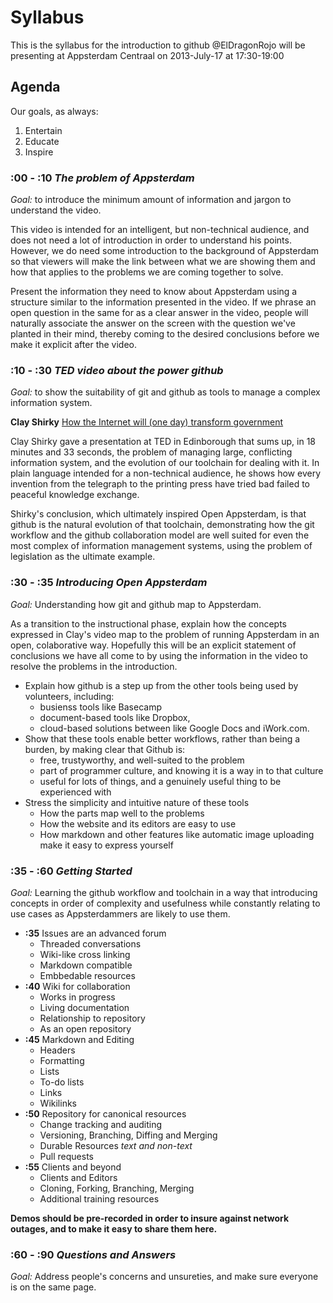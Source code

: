 # Syllabus

This is the syllabus for the introduction to github @ElDragonRojo will be presenting at Appsterdam Centraal on 2013-July-17 at 17:30-19:00

## Agenda

Our goals, as always:

1. Entertain
2. Educate
3. Inspire

### :00 - :10 _The problem of Appsterdam_

_Goal:_ to introduce the minimum amount of information and jargon to understand the video.

This video is intended for an intelligent, but non-technical audience, and does not need a lot of introduction in order to understand his points. However, we do need some introduction to the background of Appsterdam so that viewers will make the link between what we are showing them and how that applies to the problems we are coming together to solve.

Present the information they need to know about Appsterdam using a structure similar to the information presented in the video. If we phrase an open question in the same for as a clear answer in the video, people will naturally associate the answer on the screen with the question we've planted in their mind, thereby coming to the desired conclusions before we make it explicit after the video.


### :10 - :30 _TED video about the power github_

_Goal:_ to show the suitability of git and github as tools to manage a complex information system.

__Clay Shirky__ [How the Internet will (one day) transform government](http://www.youtube.com/watch?v=6bQoHIvtnTg)

Clay Shirky gave a presentation at TED in Edinborough that sums up, in 18 minutes and 33 seconds, the problem of managing large, conflicting information system, and the evolution of our toolchain for dealing with it. In plain language intended for a non-technical audience, he shows how every invention from the telegraph to the printing press have tried bad failed to peaceful knowledge exchange.

Shirky's conclusion, which ultimately inspired Open Appsterdam, is that github is the natural evolution of that toolchain, demonstrating how the git workflow and the github collaboration model are well suited for even the most complex of information management systems, using the problem of legislation as the ultimate example.


### :30 - :35 _Introducing Open Appsterdam_

_Goal:_ Understanding how git and github map to Appsterdam.

As a transition to the instructional phase, explain how the concepts expressed in Clay's video map to the problem of running Appsterdam in an open, colaborative way. Hopefully this will be an explicit statement of conclusions we have all come to by using the information in the video to resolve the problems in the introduction.

* Explain how github is a step up from the other tools being used by volunteers, including:
  * busienss tools like Basecamp 
  * document-based tools like Dropbox, 
  * cloud-based solutions between like Google Docs and iWork.com.
* Show that these tools enable better workflows, rather than being a burden, by making clear that Github is:
  * free, trustyworthy, and well-suited to the problem
  * part of programmer culture, and knowing it is a way in to that culture 
  * useful for lots of things, and a genuinely useful thing to be experienced with
* Stress the simplicity and intuitive nature of these tools
  * How the parts map well to the problems
  * How the website and its editors are easy to use
  * How markdown and other features like automatic image uploading make it easy to express yourself


### :35 - :60 _Getting Started_

_Goal:_ Learning the github workflow and toolchain in a way that introducing concepts in order of complexity and usefulness while constantly relating to use cases as Appsterdammers are likely to use them.

* __:35__ Issues are an advanced forum
  * Threaded conversations
  * Wiki-like cross linking
  * Markdown compatible
  * Embbedable resources
* __:40__ Wiki for collaboration
  * Works in progress
  * Living documentation
  * Relationship to repository
  * As an open repository
* __:45__ Markdown and Editing
  * Headers
  * Formatting
  * Lists
  * To-do lists
  * Links
  * Wikilinks
* __:50__ Repository for canonical resources
  * Change tracking and auditing
  * Versioning, Branching, Diffing and Merging
  * Durable Resources _text and non-text_
  * Pull requests
* __:55__ Clients and beyond
  * Clients and Editors
  * Cloning, Forking, Branching, Merging
  * Additional training resources
 
__Demos should be pre-recorded in order to insure against network outages, and to make it easy to share them here.__

### :60 - :90 _Questions and Answers_

_Goal:_ Address people's concerns and unsureties, and make sure everyone is on the same page.
